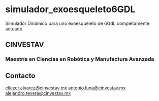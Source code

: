 # simulador_exoesqueleto6GDL
Simulador Dinámico para uno exoesqueleto de 6GdL completamente actuado. 


## CINVESTAV
### Maestría en Ciencias en Robótica y Manufactura Avanzada

## Contacto

eliezer.alvarez@cinvestav.mx
antonio.luna@cinvestav.mx
alejandro.tevera@cinvestav.mx
